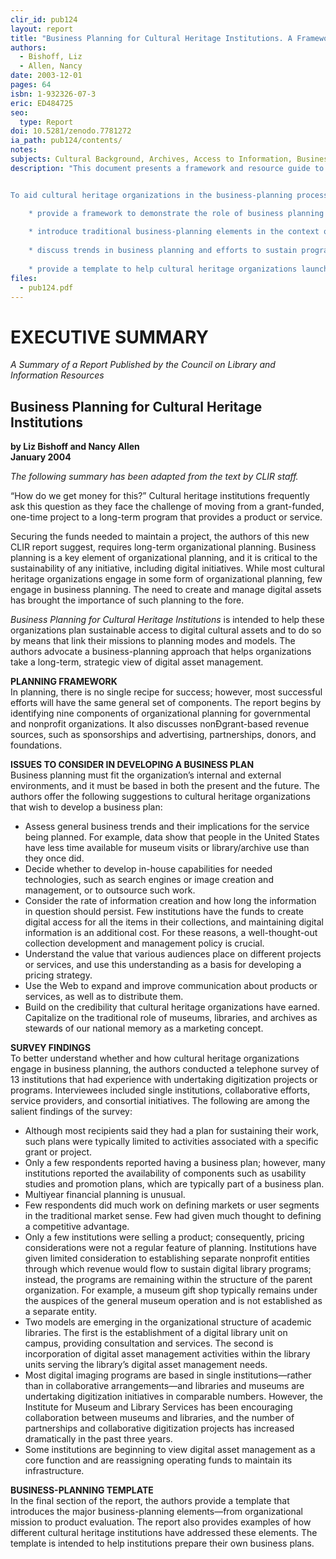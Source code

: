 ```yaml
---
clir_id: pub124
layout: report
title: "Business Planning for Cultural Heritage Institutions. A Framework and Resource Guide to Assist Cultural Heritage Institutions with Business Planning for Sustainability of Digital Asset Management Programs"
authors: 
  - Bishoff, Liz
  - Allen, Nancy
date: 2003-12-01
pages: 64
isbn: 1-932326-07-3
eric: ED484725
seo:
  type: Report
doi: 10.5281/zenodo.7781272
ia_path: pub124/contents/
notes:
subjects: Cultural Background, Archives, Access to Information, Business, Long Range Planning, Strategic Planning, Electronic Libraries, Library Materials, Information Technology, Heritage Education, Internet, Interviews
description: "This document presents a framework and resource guide to help cultural heritage institutions plan sustainable access to their digital cultural assets and to do so by means that link their missions to planning modes and models. (In this instance, the term cultural heritage institutions refers to libraries, museums, historical societies, and archives.)


To aid cultural heritage organizations in the business-planning process, this resource will

    * provide a framework to demonstrate the role of business planning in the context of organizational planning
    
    * introduce traditional business-planning elements in the context of their relevance to cultural heritage organizations and their digital asset management programs
    
    * discuss trends in business planning and efforts to sustain programs in digital asset management that are based on survey research
    
    * provide a template to help cultural heritage organizations launch a business-planning process that addresses specific elements contributing to the sustainability of both the digital asset initiative and the overall organization. This template is illustrated with examples drawn from interviews conducted during survey research."
files:
  - pub124.pdf
---
```


# EXECUTIVE SUMMARY

_A Summary of a Report Published by the Council on Library and Information Resources_

Business Planning for Cultural Heritage Institutions
----------------------------------------------------

**by Liz Bishoff and Nancy Allen  
January 2004**

_The following summary has been adapted from the text by CLIR staff._

“How do we get money for this?” Cultural heritage institutions frequently ask this question as they face the challenge of moving from a grant-funded, one-time project to a long-term program that provides a product or service.

Securing the funds needed to maintain a project, the authors of this new CLIR report suggest, requires long-term organizational planning. Business planning is a key element of organizational planning, and it is critical to the sustainability of any initiative, including digital initiatives. While most cultural heritage organizations engage in some form of organizational planning, few engage in business planning. The need to create and manage digital assets has brought the importance of such planning to the fore.

_Business Planning for Cultural Heritage Institutions_ is intended to help these organizations plan sustainable access to digital cultural assets and to do so by means that link their missions to planning modes and models. The authors advocate a business-planning approach that helps organizations take a long-term, strategic view of digital asset management.

**PLANNING FRAMEWORK**  
In planning, there is no single recipe for success; however, most successful efforts will have the same general set of components. The report begins by identifying nine components of organizational planning for governmental and nonprofit organizations. It also discusses nonÐgrant-based revenue sources, such as sponsorships and advertising, partnerships, donors, and foundations.

**ISSUES TO CONSIDER IN DEVELOPING A BUSINESS PLAN**  
Business planning must fit the organization’s internal and external environments, and it must be based in both the present and the future. The authors offer the following suggestions to cultural heritage organizations that wish to develop a business plan:

*   Assess general business trends and their implications for the service being planned. For example, data show that people in the United States have less time available for museum visits or library/archive use than they once did.
*   Decide whether to develop in-house capabilities for needed technologies, such as search engines or image creation and management, or to outsource such work.
*   Consider the rate of information creation and how long the information in question should persist. Few institutions have the funds to create digital access for all the items in their collections, and maintaining digital information is an additional cost. For these reasons, a well-thought-out collection development and management policy is crucial.
*   Understand the value that various audiences place on different projects or services, and use this understanding as a basis for developing a pricing strategy.
*   Use the Web to expand and improve communication about products or services, as well as to distribute them.
*   Build on the credibility that cultural heritage organizations have earned. Capitalize on the traditional role of museums, libraries, and archives as stewards of our national memory as a marketing concept.

**SURVEY FINDINGS**  
To better understand whether and how cultural heritage organizations engage in business planning, the authors conducted a telephone survey of 13 institutions that had experience with undertaking digitization projects or programs. Interviewees included single institutions, collaborative efforts, service providers, and consortial initiatives. The following are among the salient findings of the survey:

*   Although most recipients said they had a plan for sustaining their work, such plans were typically limited to activities associated with a specific grant or project.
*   Only a few respondents reported having a business plan; however, many institutions reported the availability of components such as usability studies and promotion plans, which are typically part of a business plan.
*   Multiyear financial planning is unusual.
*   Few respondents did much work on defining markets or user segments in the traditional market sense. Few had given much thought to defining a competitive advantage.
*   Only a few institutions were selling a product; consequently, pricing considerations were not a regular feature of planning. Institutions have given limited consideration to establishing separate nonprofit entities through which revenue would flow to sustain digital library programs; instead, the programs are remaining within the structure of the parent organization. For example, a museum gift shop typically remains under the auspices of the general museum operation and is not established as a separate entity.
*   Two models are emerging in the organizational structure of academic libraries. The first is the establishment of a digital library unit on campus, providing consultation and services. The second is incorporation of digital asset management activities within the library units serving the library’s digital asset management needs.
*   Most digital imaging programs are based in single institutions—rather than in collaborative arrangements—and libraries and museums are undertaking digitization initiatives in comparable numbers. However, the Institute for Museum and Library Services has been encouraging collaboration between museums and libraries, and the number of partnerships and collaborative digitization projects has increased dramatically in the past three years.
*   Some institutions are beginning to view digital asset management as a core function and are reassigning operating funds to maintain its infrastructure.

**BUSINESS-PLANNING TEMPLATE**  
In the final section of the report, the authors provide a template that introduces the major business-planning elements—from organizational mission to product evaluation. The report also provides examples of how different cultural heritage institutions have addressed these elements. The template is intended to help institutions prepare their own business plans.